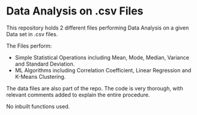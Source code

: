 # Data Analysis on .csv Files
This repository holds 2 different files performing Data Analysis on a given Data set in .csv files. 

The Files perform:
- Simple Statistical Operations including Mean, Mode, Median, Variance and Standard Deviation.
- ML Algorithms including Correlation Coefficient, Linear Regression and K-Means Clustering.

The data files are also part of the repo. The code is very thorough, with relevant comments added to explain the entire procedure.

No inbuilt functions used.

